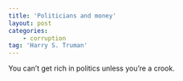 ```yaml
---
title: 'Politicians and money'
layout: post
categories:
    - corruption
tag: 'Harry S. Truman'
---
```


You can’t get rich in politics unless you’re a crook.